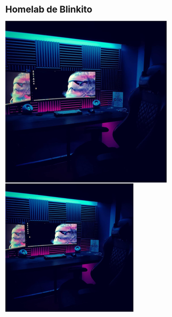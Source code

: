 # Homelab de Blinkito
![homelab de blinkito](/IMG_6704.JPG)
<img src="/IMG_6704.JPG" width="400" height="auto"/>
